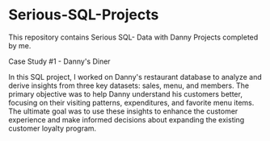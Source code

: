 # Serious-SQL-Projects

This repository contains Serious SQL- Data with Danny Projects completed by me.

Case Study #1 - Danny's Diner

In this SQL project, I worked on Danny's restaurant database to analyze and derive insights from three key datasets: sales, menu, and members. 
The primary objective was to help Danny understand his customers better, focusing on their visiting patterns, expenditures, and favorite menu items. 
The ultimate goal was to use these insights to enhance the customer experience and make informed decisions about expanding the existing customer loyalty program.
